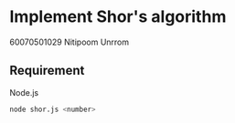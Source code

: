 # Implement Shor's algorithm 
60070501029 Nitipoom Unrrom

## Requirement
Node.js

```bash
node shor.js <number>
```
